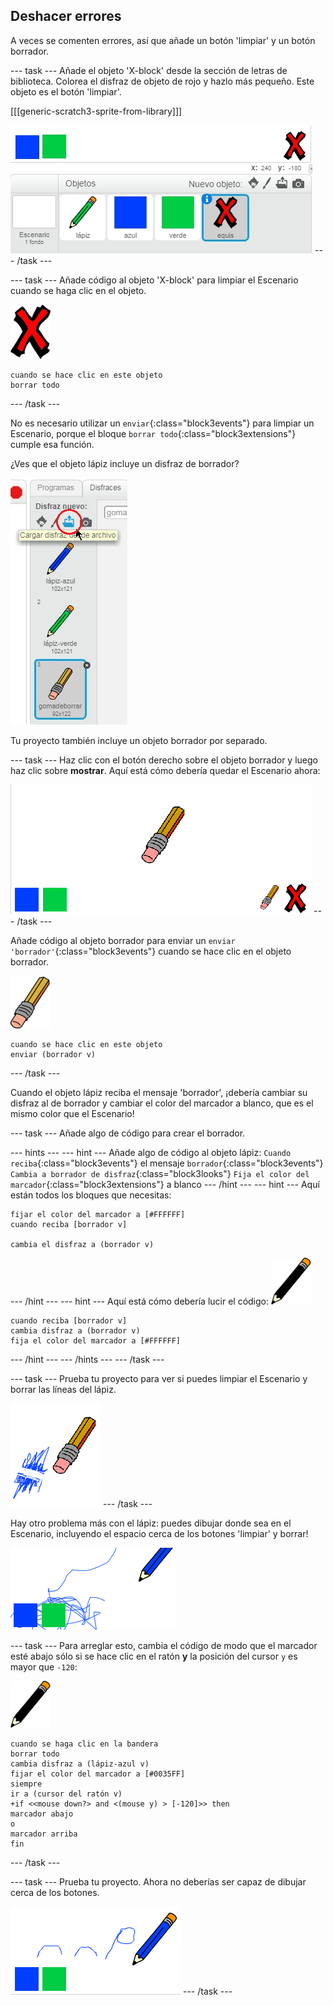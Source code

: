 ## Deshacer errores

A veces se comenten errores, así que añade un botón 'limpiar' y un botón borrador.

\--- task \--- Añade el objeto 'X-block' desde la sección de letras de biblioteca. Colorea el disfraz de objeto de rojo y hazlo más pequeño. Este objeto es el botón 'limpiar'.

[[[generic-scratch3-sprite-from-library]]]

![captura de pantalla](images/paint-x.png) \--- /task \---

\--- task \--- Añade código al objeto 'X-block' para limpiar el Escenario cuando se haga clic en el objeto.

![cruz](images/cross.png)

```blocks3
cuando se hace clic en este objeto
borrar todo
```

\--- /task \---

No es necesario utilizar un `enviar`{:class="block3events"} para limpiar un Escenario, porque el bloque `borrar todo`{:class="block3extensions"} cumple esa función.

¿Ves que el objeto lápiz incluye un disfraz de borrador?

![screenshot](images/paint-eraser-costume.png)

Tu proyecto también incluye un objeto borrador por separado.

\--- task \--- Haz clic con el botón derecho sobre el objeto borrador y luego haz clic sobre **mostrar**. Aquí está cómo debería quedar el Escenario ahora:

![screenshot](images/paint-eraser-stage.png) \--- /task \---

Añade código al objeto borrador para enviar un `enviar 'borrador'`{:class="block3events"} cuando se hace clic en el objeto borrador.

![eraser](images/eraser.png)

```blocks3
cuando se hace clic en este objeto
enviar (borrador v)
```

\--- /task \---

Cuando el objeto lápiz reciba el mensaje 'borrador', ¡debería cambiar su disfraz al de borrador y cambiar el color del marcador a blanco, que es el mismo color que el Escenario!

\--- task \--- Añade algo de código para crear el borrador.

\--- hints \--- \--- hint \--- Añade algo de código al objeto lápiz: `Cuando reciba`{:class="block3events"} el mensaje `borrador`{:class="block3events"} `Cambia a borrador de disfraz`{:class="block3looks"} `Fija el color del marcador`{:class="block3extensions"} a blanco \--- /hint \--- \--- hint \--- Aquí están todos los bloques que necesitas:

```blocks3
fijar el color del marcador a [#FFFFFF]
cuando reciba [borrador v]

cambia el disfraz a (borrador v)
```

\--- /hint \--- \--- hint \--- Aquí está cómo debería lucir el código: ![pencil](images/pencil.png)

```blocks3
cuando reciba [borrador v]
cambia disfraz a (borrador v)
fija el color del marcador a [#FFFFFF]
```

\--- /hint \--- \--- /hints \--- \--- /task \---

\--- task \--- Prueba tu proyecto para ver si puedes limpiar el Escenario y borrar las líneas del lápiz.

![screenshot](images/paint-erase-test.png) \--- /task \---

Hay otro problema más con el lápiz: puedes dibujar donde sea en el Escenario, incluyendo el espacio cerca de los botones 'limpiar' y borrar!

![screenshot](images/paint-draw-problem.png)

\--- task \--- Para arreglar esto, cambia el código de modo que el marcador esté abajo sólo si se hace clic en el ratón **y** la posición del cursor `y` es mayor que `-120`:

![pencil](images/pencil.png)

```blocks3
cuando se haga clic en la bandera
borrar todo
cambia disfraz a (lápiz-azul v)
fijar el color del marcador a [#0035FF]
siempre
ir a (cursor del ratón v)
+if <<mouse down?> and <(mouse y) > [-120]>> then 
marcador abajo
o
marcador arriba
fin
```

\--- /task \---

\--- task \--- Prueba tu proyecto. Ahora no deberías ser capaz de dibujar cerca de los botones.

![screenshot](images/paint-fixed.png) \--- /task \---